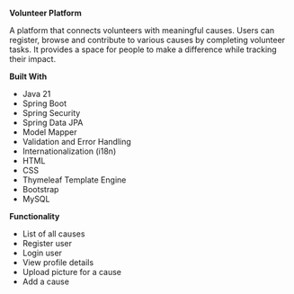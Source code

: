 **Volunteer Platform**

A platform that connects volunteers with meaningful causes. Users can register, browse and contribute to various causes by completing volunteer tasks. 
It provides a space for people to make a difference while tracking their impact.

**Built With**

* Java 21
* Spring Boot
* Spring Security
* Spring Data JPA
* Model Mapper
* Validation and Error Handling
* Internationalization (i18n)
* HTML
* CSS
* Thymeleaf Template Engine
* Bootstrap
* MySQL


**Functionality**

* List of all causes
* Register user
* Login user
* View profile details
* Upload picture for a cause 
* Add a cause


